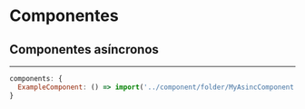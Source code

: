 # Componentes

## Componentes asíncronos

---

```javascript
components: {
  ExampleComponent: () => import('../component/folder/MyAsincComponent')
}
```
